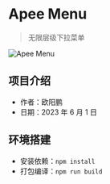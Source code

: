 # Apee Menu

> 无限层级下拉菜单

![Apee Menu](https://github.com/oyps/apee-menu/assets/61752998/2ed4b03b-b15f-451e-912b-852f4b264565)


## 项目介绍

- 作者：欧阳鹏
- 日期：2023 年 6 月 1 日

## 环境搭建

- 安装依赖：`npm install`
- 打包编译：`npm run build`
